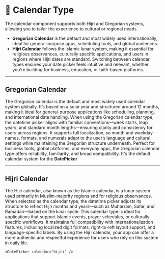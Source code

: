 # 📅 Calendar Type

The calendar component supports both Hijri and Gregorian systems, allowing you to tailor the experience to cultural or regional needs.
- **Gregorian Calendar** is the default and most widely used internationally, ideal for general-purpose apps, scheduling tools, and global audiences.
- **Hijri Calendar** follows the Islamic lunar system, making it essential for religious observances, culturally specific applications, and users in regions where Hijri dates are standard.
Switching between calendar types ensures your date picker feels intuitive and relevant, whether you're building for business, education, or faith-based platforms.

---

## Gregorian Calendar

The Gregorian calendar is the default and most widely used calendar system globally. It’s based on a solar year and structured around 12 months, making it ideal for general-purpose applications like scheduling, planning, and international date handling.
When using the Gregorian calendar type, the datetime picker aligns with familiar conventions—week starts, leap years, and standard month lengths—ensuring clarity and consistency for users across regions. It supports full localization, so month and weekday names, formats, and numerals adapt to the user’s language and cultural settings while maintaining the Gregorian structure underneath.
Perfect for business tools, global platforms, and everyday apps, the Gregorian calendar type offers reliability, familiarity, and broad compatibility. It's the default calendar system for the **DatePicker**

---

## Hijri Calendar

The Hijri calendar, also known as the Islamic calendar, is a lunar system used primarily in Muslim-majority regions and for religious observances. When selected as the calendar type, the datetime picker adjusts its structure to reflect Hijri months and years—such as Muharram, Safar, and Ramadan—based on the lunar cycle.
This calendar type is ideal for applications that support Islamic events, prayer schedules, or culturally specific workflows. It maintains full compatibility with internationalization features, including localized digit formats, right-to-left layout support, and language-specific labels. By using the Hijri calendar, your app can offer a more authentic and respectful experience for users who rely on this system in daily life.

```tsx
<DatePicker calendar="hijri" />
```

